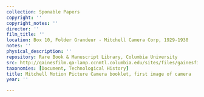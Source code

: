 ```yaml
---
collection: Sponable Papers
copyright: ''
copyright_notes: ''
director: ''
film_title: ''
location: Box 10, Folder Grandeur - Mitchell Camera Corp, 1929-1930
notes: ''
physical_description: ''
repository: Rare Book & Manuscript Library, Columbia University
src: http://gainesfilm.qa-lamp.ccnmtl.columbia.edu/sites/files/gainesfilm/images/1000102092.jpg
taxonomies: [Document, Technological History]
title: Mitchell Motion Picture Camera booklet, first image of camera
year: ''

---
```

